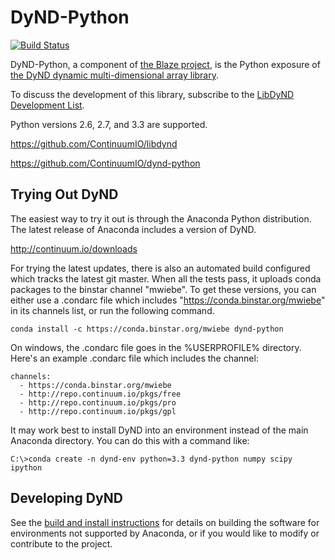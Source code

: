 DyND-Python
===========

[![Build Status](https://api.travis-ci.org/ContinuumIO/dynd-python.svg?branch=master)](https://travis-ci.org/ContinuumIO/dynd-python)

DyND-Python, a component of [the Blaze project](http://blaze.pydata.org/),
is the Python exposure of [the DyND dynamic multi-dimensional array library](https://github.com/ContinuumIO/libdynd).

To discuss the development of this library, subscribe to the
[LibDyND Development List](https://groups.google.com/forum/#!forum/libdynd-dev).

Python versions 2.6, 2.7, and 3.3 are supported.

https://github.com/ContinuumIO/libdynd

https://github.com/ContinuumIO/dynd-python

Trying Out DyND
---------------

The easiest way to try it out is through the Anaconda
Python distribution. The latest release of Anaconda includes
a version of DyND.

http://continuum.io/downloads

For trying the latest updates, there is also an automated
build configured which tracks the latest git master. When
all the tests pass, it uploads conda packages to the binstar
channel "mwiebe". To get these versions, you can either use a
.condarc file which includes "https://conda.binstar.org/mwiebe" in its
channels list, or run the following command.

```
conda install -c https://conda.binstar.org/mwiebe dynd-python
```

On windows, the .condarc file goes in the %USERPROFILE% directory.
Here's an example .condarc file which includes the channel:

```
channels:
  - https://conda.binstar.org/mwiebe
  - http://repo.continuum.io/pkgs/free
  - http://repo.continuum.io/pkgs/pro
  - http://repo.continuum.io/pkgs/gpl
```

It may work best to install DyND into an environment instead of
the main Anaconda directory. You can do this with a command like:

```
C:\>conda create -n dynd-env python=3.3 dynd-python numpy scipy ipython
```

Developing DyND
---------------

See the [build and install instructions](BUILD_INSTALL.md) for details on
building the software for environments not supported by Anaconda, or
if you would like to modify or contribute to the project.
